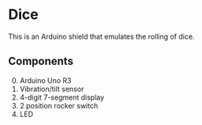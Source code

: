 # Dice

This is an Arduino shield that emulates the rolling of dice.

## Components

0. Arduino Uno R3
1. Vibration/tilt sensor
2. 4-digit 7-segment display
3. 2 position rocker switch
4. LED